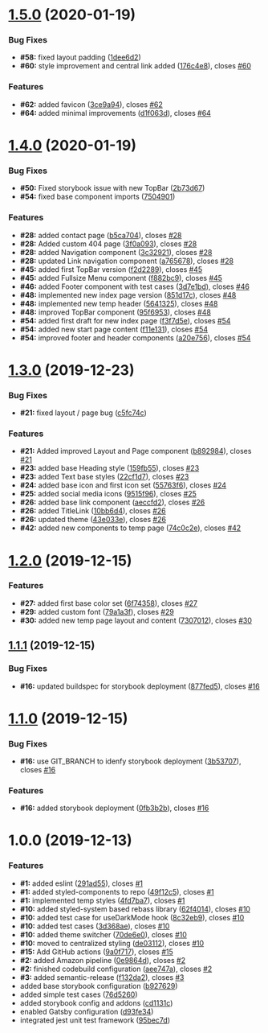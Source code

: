 # [1.5.0](https://github.com/gasserandreas/andreasgasser.com/compare/v1.4.0...v1.5.0) (2020-01-19)


### Bug Fixes

* **#58:** fixed layout padding ([1dee6d2](https://github.com/gasserandreas/andreasgasser.com/commit/1dee6d2650366669b5128402d35aa162d739f00b))
* **#60:** style improvement and central link added ([176c4e8](https://github.com/gasserandreas/andreasgasser.com/commit/176c4e8d8714128df07e42f4e5e89b53ad42a15f)), closes [#60](https://github.com/gasserandreas/andreasgasser.com/issues/60)


### Features

* **#62:** added favicon ([3ce9a94](https://github.com/gasserandreas/andreasgasser.com/commit/3ce9a9408d25d20d4bc2422fe42771ae270d5c74)), closes [#62](https://github.com/gasserandreas/andreasgasser.com/issues/62)
* **#64:** added minimal improvements ([d1f063d](https://github.com/gasserandreas/andreasgasser.com/commit/d1f063d683fe75088246369115c313cfb8eaa568)), closes [#64](https://github.com/gasserandreas/andreasgasser.com/issues/64)

# [1.4.0](https://github.com/gasserandreas/andreasgasser.com/compare/v1.3.0...v1.4.0) (2020-01-19)


### Bug Fixes

* **#50:** Fixed storybook issue with new TopBar ([2b73d67](https://github.com/gasserandreas/andreasgasser.com/commit/2b73d673c45675eced3b2f330bfc3d8765e28981))
* **#54:** fixed base component imports ([7504901](https://github.com/gasserandreas/andreasgasser.com/commit/7504901ce25b0d724f1f27ee216b7a64b983c346))


### Features

* **#28:** added contact page ([b5ca704](https://github.com/gasserandreas/andreasgasser.com/commit/b5ca70442fd062eb7199d9f9c264413de1a48ad4)), closes [#28](https://github.com/gasserandreas/andreasgasser.com/issues/28)
* **#28:** Added custom 404 page ([3f0a093](https://github.com/gasserandreas/andreasgasser.com/commit/3f0a093637bf4ec0315e8cc8380b037736b0b404)), closes [#28](https://github.com/gasserandreas/andreasgasser.com/issues/28)
* **#28:** added Navigation component ([3c32921](https://github.com/gasserandreas/andreasgasser.com/commit/3c3292143c12d38127cd62698c2d37268eef12d7)), closes [#28](https://github.com/gasserandreas/andreasgasser.com/issues/28)
* **#28:** updated Link  navigation component ([a765678](https://github.com/gasserandreas/andreasgasser.com/commit/a7656788c31e21910f0e7d32b8f727c0ce5dc756)), closes [#28](https://github.com/gasserandreas/andreasgasser.com/issues/28)
* **#45:** added first TopBar version ([f2d2289](https://github.com/gasserandreas/andreasgasser.com/commit/f2d22897b0b074bcfe43836dae52ec9fa951aa7d)), closes [#45](https://github.com/gasserandreas/andreasgasser.com/issues/45)
* **#45:** added Fullsize Menu component ([f882bc9](https://github.com/gasserandreas/andreasgasser.com/commit/f882bc9d0fe16021674a1a9efaeb6f152342ae78)), closes [#45](https://github.com/gasserandreas/andreasgasser.com/issues/45)
* **#46:** added Footer component with test cases ([3d7e1bd](https://github.com/gasserandreas/andreasgasser.com/commit/3d7e1bde56637b6aeb9101e0b89ab5ce059a52b1)), closes [#46](https://github.com/gasserandreas/andreasgasser.com/issues/46)
* **#48:** implemented new index page version ([851d17c](https://github.com/gasserandreas/andreasgasser.com/commit/851d17c544b3f86315b242213fb94f433d1529ca)), closes [#48](https://github.com/gasserandreas/andreasgasser.com/issues/48)
* **#48:** implemented new temp header ([5641325](https://github.com/gasserandreas/andreasgasser.com/commit/56413256803f27676bfe8a33ff05b85aec7a4fb7)), closes [#48](https://github.com/gasserandreas/andreasgasser.com/issues/48)
* **#48:** improved TopBar component ([95f6953](https://github.com/gasserandreas/andreasgasser.com/commit/95f695386d752f7eff9a6d9c0049eeae5dfc8b0b)), closes [#48](https://github.com/gasserandreas/andreasgasser.com/issues/48)
* **#54:** added first draft for new index page ([f3f7d5e](https://github.com/gasserandreas/andreasgasser.com/commit/f3f7d5e9c0668a5070d4f46341b366004a103461)), closes [#54](https://github.com/gasserandreas/andreasgasser.com/issues/54)
* **#54:** added new start page content ([f11e131](https://github.com/gasserandreas/andreasgasser.com/commit/f11e13133b4f3e744dbc3b2b0cb68229f1e6d22a)), closes [#54](https://github.com/gasserandreas/andreasgasser.com/issues/54)
* **#54:** improved footer and header components ([a20e756](https://github.com/gasserandreas/andreasgasser.com/commit/a20e7566f7f8208667a5f9e1d5ad4dff289128d2)), closes [#54](https://github.com/gasserandreas/andreasgasser.com/issues/54)

# [1.3.0](https://github.com/gasserandreas/andreasgasser.com/compare/v1.2.0...v1.3.0) (2019-12-23)


### Bug Fixes

* **#21:** fixed layout / page bug ([c5fc74c](https://github.com/gasserandreas/andreasgasser.com/commit/c5fc74cd51f8334f956ac5ad1115d76bbf7721d7))


### Features

* **#21:** Added improved Layout and Page component ([b892984](https://github.com/gasserandreas/andreasgasser.com/commit/b8929840d39a14d215936da88334a0086c7ef371)), closes [#21](https://github.com/gasserandreas/andreasgasser.com/issues/21)
* **#23:** added base Heading style ([159fb55](https://github.com/gasserandreas/andreasgasser.com/commit/159fb55d96a230cc269207fb4c5a3653a4dae98d)), closes [#23](https://github.com/gasserandreas/andreasgasser.com/issues/23)
* **#23:** added Text base styles ([22cf1d7](https://github.com/gasserandreas/andreasgasser.com/commit/22cf1d735572a8f0b9520cae41b9538823d2202e)), closes [#23](https://github.com/gasserandreas/andreasgasser.com/issues/23)
* **#24:** added base icon and first icon set ([55763f6](https://github.com/gasserandreas/andreasgasser.com/commit/55763f67edf2f5bd4efbf95db09b8a83aa8b1e79)), closes [#24](https://github.com/gasserandreas/andreasgasser.com/issues/24)
* **#25:** added social media icons ([9515f96](https://github.com/gasserandreas/andreasgasser.com/commit/9515f96b38fba135ddaa891c8a1e6e823c5b18ae)), closes [#25](https://github.com/gasserandreas/andreasgasser.com/issues/25)
* **#26:** added base link component ([aeccfd2](https://github.com/gasserandreas/andreasgasser.com/commit/aeccfd2c3bb1f27c33f28ad8975d11a611935940)), closes [#26](https://github.com/gasserandreas/andreasgasser.com/issues/26)
* **#26:** added TitleLink ([10bb6d4](https://github.com/gasserandreas/andreasgasser.com/commit/10bb6d4eb5ab888f694411d0cae8b9fc6a0aa7be)), closes [#26](https://github.com/gasserandreas/andreasgasser.com/issues/26)
* **#26:** updated theme ([43e033e](https://github.com/gasserandreas/andreasgasser.com/commit/43e033ea27c12ea3cf452433e2f7b60004738a2e)), closes [#26](https://github.com/gasserandreas/andreasgasser.com/issues/26)
* **#42:** added new components to temp page ([74c0c2e](https://github.com/gasserandreas/andreasgasser.com/commit/74c0c2e80584402cecde3beeaa645f45609c4cfe)), closes [#42](https://github.com/gasserandreas/andreasgasser.com/issues/42)

# [1.2.0](https://github.com/gasserandreas/andreasgasser.com/compare/v1.1.1...v1.2.0) (2019-12-15)


### Features

* **#27:** added first base color set ([6f74358](https://github.com/gasserandreas/andreasgasser.com/commit/6f743584e673ee737dd58c22769e4007841557f8)), closes [#27](https://github.com/gasserandreas/andreasgasser.com/issues/27)
* **#29:** added custom font ([79a1a3f](https://github.com/gasserandreas/andreasgasser.com/commit/79a1a3f3838893397cca813d01199a639f6e05bd)), closes [#29](https://github.com/gasserandreas/andreasgasser.com/issues/29)
* **#30:** added new temp page layout and content ([7307012](https://github.com/gasserandreas/andreasgasser.com/commit/7307012d31a215f662d0f3e4a0eb2ecaad065f9e)), closes [#30](https://github.com/gasserandreas/andreasgasser.com/issues/30)

## [1.1.1](https://github.com/gasserandreas/andreasgasser.com/compare/v1.1.0...v1.1.1) (2019-12-15)


### Bug Fixes

* **#16:** updated buildspec for storybook deployment ([877fed5](https://github.com/gasserandreas/andreasgasser.com/commit/877fed53d203bb484b3dd11accd1b356ab9d1001)), closes [#16](https://github.com/gasserandreas/andreasgasser.com/issues/16)

# [1.1.0](https://github.com/gasserandreas/andreasgasser.com/compare/v1.0.0...v1.1.0) (2019-12-15)


### Bug Fixes

* **#16:** use GIT_BRANCH to idenfy storybook deployment ([3b53707](https://github.com/gasserandreas/andreasgasser.com/commit/3b5370724a6992e9068f065107c2bd145571e8eb)), closes [#16](https://github.com/gasserandreas/andreasgasser.com/issues/16)


### Features

* **#16:** added storybook deployment ([0fb3b2b](https://github.com/gasserandreas/andreasgasser.com/commit/0fb3b2b0f53b15008b8140328775cf9c636a946e)), closes [#16](https://github.com/gasserandreas/andreasgasser.com/issues/16)

# 1.0.0 (2019-12-13)


### Features

* **#1:** added eslint ([291ad55](https://github.com/gasserandreas/andreasgasser.com/commit/291ad5527a97e5b9d17ea933b75c14513503be7d)), closes [#1](https://github.com/gasserandreas/andreasgasser.com/issues/1)
* **#1:** added styled-components to repo ([49f12c5](https://github.com/gasserandreas/andreasgasser.com/commit/49f12c522903bdb2fd2245e060d3ad0039605bc2)), closes [#1](https://github.com/gasserandreas/andreasgasser.com/issues/1)
* **#1:** implemented temp styles ([4fd7ba7](https://github.com/gasserandreas/andreasgasser.com/commit/4fd7ba7666ae2efa98a443ec319f382835eb7465)), closes [#1](https://github.com/gasserandreas/andreasgasser.com/issues/1)
* **#10:** added styled-system based rebass library ([62f4014](https://github.com/gasserandreas/andreasgasser.com/commit/62f4014d6cd7b5276d189982cf69b83157617c32)), closes [#10](https://github.com/gasserandreas/andreasgasser.com/issues/10)
* **#10:** added test case for useDarkMode hook ([8c32eb9](https://github.com/gasserandreas/andreasgasser.com/commit/8c32eb93344ae9098d1651a5d5baa02c0f3ea052)), closes [#10](https://github.com/gasserandreas/andreasgasser.com/issues/10)
* **#10:** added test cases ([3d368ae](https://github.com/gasserandreas/andreasgasser.com/commit/3d368ae0a683f9afc36fe6ba7521570c81a9ec72)), closes [#10](https://github.com/gasserandreas/andreasgasser.com/issues/10)
* **#10:** added theme switcher ([70de6e0](https://github.com/gasserandreas/andreasgasser.com/commit/70de6e0661d2b00cb1c0249c42f154215a906ff9)), closes [#10](https://github.com/gasserandreas/andreasgasser.com/issues/10)
* **#10:** moved to centralized styling ([de03112](https://github.com/gasserandreas/andreasgasser.com/commit/de03112c9638c1bf9ae91752b53d491cffea915e)), closes [#10](https://github.com/gasserandreas/andreasgasser.com/issues/10)
* **#15:** Add GitHub actions ([9a0f717](https://github.com/gasserandreas/andreasgasser.com/commit/9a0f7173e1cdc660c38350b471c2743a2f285a1d)), closes [#15](https://github.com/gasserandreas/andreasgasser.com/issues/15)
* **#2:** added Amazon pipeline ([0e9864d](https://github.com/gasserandreas/andreasgasser.com/commit/0e9864de7d879a35ef4a42b61b2287e59d5c31ac)), closes [#2](https://github.com/gasserandreas/andreasgasser.com/issues/2)
* **#2:** finished codebuild configuration ([aee747a](https://github.com/gasserandreas/andreasgasser.com/commit/aee747a14b7e578e3cec782c6a7b5c3138c92138)), closes [#2](https://github.com/gasserandreas/andreasgasser.com/issues/2)
* **#3:** added semantic-release ([f132da2](https://github.com/gasserandreas/andreasgasser.com/commit/f132da2102f2f24b7c2cfa7442ab1e87eee452e1)), closes [#3](https://github.com/gasserandreas/andreasgasser.com/issues/3)
* added base storybook configuration ([b927629](https://github.com/gasserandreas/andreasgasser.com/commit/b927629e36346c354ce0625c7d9bb83616f98b9e))
* added simple test cases ([76d5260](https://github.com/gasserandreas/andreasgasser.com/commit/76d5260bec948971a1ab8891858f4acaba30f49e))
* added storybook config and addons ([cd1131c](https://github.com/gasserandreas/andreasgasser.com/commit/cd1131c84e1796d0b6b47068199d689618aa25a6))
* enabled Gatsby configuration ([d93fe34](https://github.com/gasserandreas/andreasgasser.com/commit/d93fe3489b673c3e2f3354012d5e721d0d92b3a2))
* integrated jest unit test framework ([95bec7d](https://github.com/gasserandreas/andreasgasser.com/commit/95bec7de7b0a350ffbdfc1de7cd6d693c14ef125))
